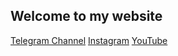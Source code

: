 ## Welcome to my website

[Telegram Channel](https://t.me/antimech666)
[Instagram](https://www.instagram.com/antimech)
[YouTube](https://www.youtube.com/channel/UC07FcQMK56bzUBQyQ7UJwQQ)
